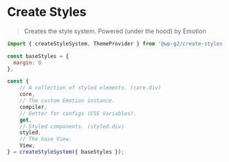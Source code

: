 # Create Styles

> Creates the style system. Powered (under the hood) by Emotion

<!-- START doctoc generated TOC please keep comment here to allow auto update -->
<!-- DON'T EDIT THIS SECTION, INSTEAD RE-RUN doctoc TO UPDATE -->

<!-- END doctoc generated TOC please keep comment here to allow auto update -->

```jsx
import { createStyleSystem, ThemeProvider } from '@wp-g2/create-styles';

const baseStyles = {
  margin: 0
},

const {
	// A collection of styled elements. (core.div)
	core,
	// The custom Emotion instance.
	compiler,
	// Getter for configs (CSS Variables).
	get,
	// Styled components. (styled.div)
	styled,
	// The base View.
	View,
} = createStyleSystem({ baseStyles });
```

